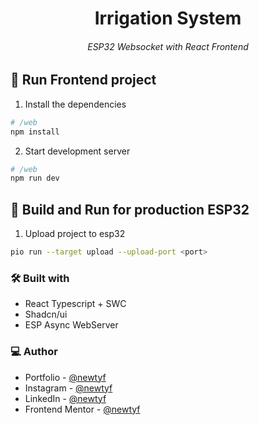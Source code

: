 <h1 align="center">Irrigation System</h1>
<h6 align="center">ESP32 Websocket with React Frontend</h6>


<!-- 1. Bootstrapped with [Astro](https://astro.build/). -->

## 👾 Run Frontend project

1. Install the dependencies

  ```sh
  # /web
  npm install
  ```

2. Start development server

  ```sh
  # /web
  npm run dev
  ```

## 👾 Build and Run for production ESP32
1. Upload project to esp32

  ```sh
  pio run --target upload --upload-port <port>
  ```

### 🛠 Built with

- React Typescript + SWC
- Shadcn/ui
- ESP Async WebServer

### 💻 Author

- Portfolio - [@newtyf](https://newtyf.com)
- Instagram - [@newtyf](https://www.instagram.com/newt_yf/)
- LinkedIn - [@newtyf](https://www.linkedin.com/in/axel-mu%C3%B1oz/)
- Frontend Mentor - [@newtyf](https://www.frontendmentor.io/profile/TREz-bits)